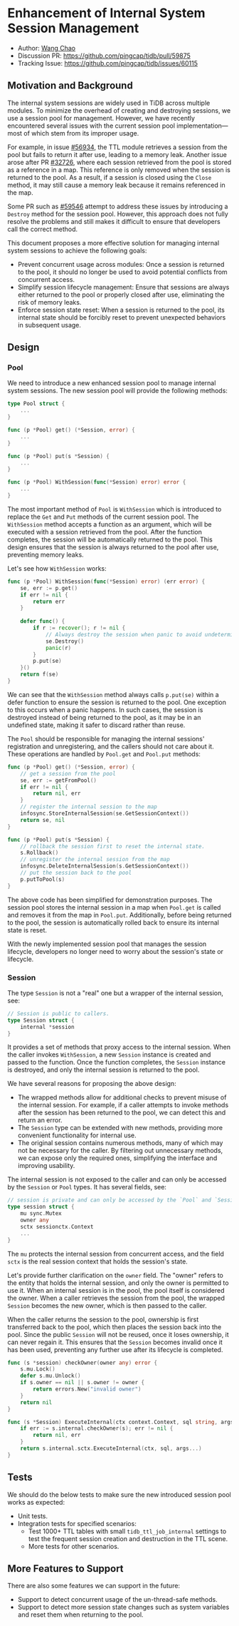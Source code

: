 # Enhancement of Internal System Session Management

- Author: [Wang Chao](https://github.com/lcwangchao)
- Discussion PR: <https://github.com/pingcap/tidb/pull/59875>
- Tracking Issue: <https://github.com/pingcap/tidb/issues/60115>

## Motivation and Background

The internal system sessions are widely used in TiDB across multiple modules. To minimize the overhead of creating and destroying sessions, we use a session pool for management. However, we have recently encountered several issues with the current session pool implementation—most of which stem from its improper usage.

For example, in issue [#56934](https://github.com/pingcap/tidb/issues/56934), the TTL module retrieves a session from the pool but fails to return it after use, leading to a memory leak. Another issue arose after PR [#32726](https://github.com/pingcap/tidb/pull/32726), where each session retrieved from the pool is stored as a reference in a map. This reference is only removed when the session is returned to the pool. As a result, if a session is closed using the `Close` method, it may still cause a memory leak because it remains referenced in the map.

Some PR such as [#59546](https://github.com/pingcap/tidb/pull/59546) attempt to address these issues by introducing a `Destroy` method for the session pool. However, this approach does not fully resolve the problems and still makes it difficult to ensure that developers call the correct method.

This document proposes a more effective solution for managing internal system sessions to achieve the following goals:

- Prevent concurrent usage across modules: Once a session is returned to the pool, it should no longer be used to avoid potential conflicts from concurrent access.
- Simplify session lifecycle management: Ensure that sessions are always either returned to the pool or properly closed after use, eliminating the risk of memory leaks.
- Enforce session state reset: When a session is returned to the pool, its internal state should be forcibly reset to prevent unexpected behaviors in subsequent usage.

## Design

### Pool

We need to introduce a new enhanced session pool to manage internal system sessions. The new session pool will provide the following methods:

```go
type Pool struct {
    ...
}

func (p *Pool) get() (*Session, error) {
    ...
}

func (p *Pool) put(s *Session) {
    ...
}

func (p *Pool) WithSession(func(*Session) error) error {
    ...
}
```

The most important method of `Pool` is `WithSession` which is introduced to replace the `Get` and `Put` methods of the current session pool. The `WithSession` method accepts a function as an argument, which will be executed with a session retrieved from the pool. After the function completes, the session will be automatically returned to the pool. This design ensures that the session is always returned to the pool after use, preventing memory leaks.

Let's see how `WithSession` works:

```go
func (p *Pool) WithSession(func(*Session) error) (err error) {
    se, err := p.get()
    if err != nil {
        return err
    }
    
    defer func() {
        if r := recover(); r != nil {
            // Always destroy the session when panic to avoid undetermined state.
            se.Destroy()    
            panic(r)
        }
        p.put(se)
    }()
    return f(se)
}
```

We can see that the `WithSession` method always calls `p.put(se)` within a defer function to ensure the session is returned to the pool. One exception to this occurs when a panic happens. In such cases, the session is destroyed instead of being returned to the pool, as it may be in an undefined state, making it safer to discard rather than reuse.

The `Pool` should be responsible for managing the internal sessions' registration and unregistering, and the callers should not care about it. These operations are handled by `Pool.get` and `Pool.put` methods:

```go
func (p *Pool) get() (*Session, error) {
    // get a session from the pool
    se, err := getFromPool()
    if err != nil {
        return nil, err
    }
    // register the internal session to the map
    infosync.StoreInternalSession(se.GetSessionContext())
    return se, nil
}

func (p *Pool) put(s *Session) {
    // rollback the session first to reset the internal state.
    s.Rollback()
    // unregister the internal session from the map
    infosync.DeleteInternalSession(s.GetSessionContext())
    // put the session back to the pool
    p.putToPool(s)
}
```

The above code has been simplified for demonstration purposes. The session pool stores the internal session in a map when `Pool.get` is called and removes it from the map in `Pool.put`. Additionally, before being returned to the pool, the session is automatically rolled back to ensure its internal state is reset.

With the newly implemented session pool that manages the session lifecycle, developers no longer need to worry about the session's state or lifecycle. 

### Session

The type `Session` is not a "real" one but a wrapper of the internal session, see:

```go
// Session is public to callers.
type Session struct {
    internal *session
}
```

It provides a set of methods that proxy access to the internal session. When the caller invokes `WithSession`, a new `Session` instance is created and passed to the function. Once the function completes, the `Session` instance is destroyed, and only the internal session is returned to the pool.

We have several reasons for proposing the above design:

- The wrapped methods allow for additional checks to prevent misuse of the internal session. For example, if a caller attempts to invoke methods after the session has been returned to the pool, we can detect this and return an error.
- The `Session` type can be extended with new methods, providing more convenient functionality for internal use.
- The original session contains numerous methods, many of which may not be necessary for the caller. By filtering out unnecessary methods, we can expose only the required ones, simplifying the interface and improving usability.

The internal session is not exposed to the caller and can only be accessed by the `Session` or `Pool` types. It has several fields, see:

```go
// session is private and can only be accessed by the `Pool` and `Session`.
type session struct {
    mu sync.Mutex
    owner any
    sctx sessionctx.Context
    ...
}
```

The `mu` protects the internal session from concurrent access, and the field `sctx` is the real session context that holds the session's state. 

Let's provide further clarification on the `owner` field. The "owner" refers to the entity that holds the internal session, and only the owner is permitted to use it. When an internal session is in the pool, the pool itself is considered the owner. When a caller retrieves the session from the pool, the wrapped `Session` becomes the new owner, which is then passed to the caller.

When the caller returns the session to the pool, ownership is first transferred back to the pool, which then places the session back into the pool. Since the public `Session` will not be reused, once it loses ownership, it can never regain it. This ensures that the `Session` becomes invalid once it has been used, preventing any further use after its lifecycle is completed.

```go
func (s *session) checkOwner(owner any) error {
    s.mu.Lock()
    defer s.mu.Unlock()
    if s.owner == nil || s.owner != owner {
        return errors.New("invalid owner")
    }
    return nil
}

func (s *Session) ExecuteInternal(ctx context.Context, sql string, args ...any) (sqlexec.RecordSet, error) {
    if err := s.internal.checkOwner(s); err != nil {
        return nil, err
    }
    return s.internal.sctx.ExecuteInternal(ctx, sql, args...)
}
```

## Tests

We should do the below tests to make sure the new introduced session pool works as expected:

- Unit tests.
- Integration tests for specified scenarios:
  - Test 1000+ TTL tables with small `tidb_ttl_job_internal` settings to test the frequent session creation and destruction in the TTL scene.
  - More tests for other scenarios.

## More Features to Support

There are also some features we can support in the future:

- Support to detect concurrent usage of the un-thread-safe methods.
- Support to detect more session state changes such as system variables and reset them when returning to the pool.
